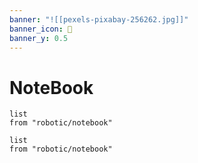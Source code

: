 ```yaml
---
banner: "![[pexels-pixabay-256262.jpg]]"
banner_icon: 🤖
banner_y: 0.5
---
```

# NoteBook
```dataview
list
from "robotic/notebook"
```

```dataview
list
from "robotic/notebook"
```